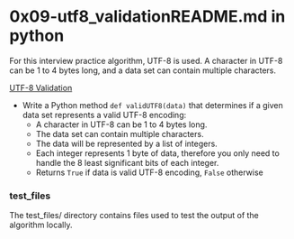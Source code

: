 # 0x09-utf8_validationREADME.md in python
For this interview practice algorithm, UTF-8 is used.  A character in UTF-8 can be 1 to 4 bytes long, and a data set can contain multiple characters.

[UTF-8 Validation](/0x09-utf8_validation/)
* Write a Python method `def validUTF8(data)` that determines if a given data set represents a valid UTF-8 encoding:
  * A character in UTF-8 can be 1 to 4 bytes long.
  * The data set can contain multiple characters.
  * The data will be represented by a list of integers.
  * Each integer represents 1 byte of data, therefore you only need to handle the 8 least significant bits of each integer.
  * Returns `True` if data is valid UTF-8 encoding, `False` otherwise

### test_files
The test_files/ directory contains files used to test the output of the algorithm locally.
